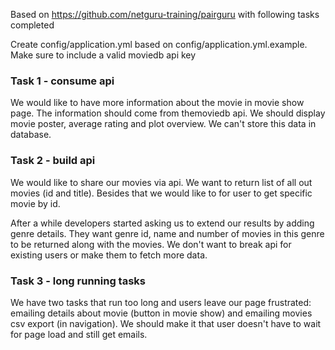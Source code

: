 Based on https://github.com/netguru-training/pairguru with following tasks completed

Create config/application.yml based on config/application.yml.example. Make sure to include a valid moviedb api key

### Task 1 - consume api
 We would like to have more information about the movie in movie show page. The information should come from themoviedb api. We should display movie poster, average rating and plot overview. We can't store this data in database.

### Task 2 - build api
 We would like to share our movies via api. We want to return list of all out movies (id and title). Besides that we would like to for user to get specific movie by id.

 After a while developers started asking us to extend our results by adding genre details. They want genre id, name and number of movies in this genre to be returned along with the movies. We don't want to break api for existing users or make them to fetch more data.

### Task 3 - long running tasks
 We have two tasks that run too long and users leave our page frustrated: emailing details about movie (button in movie show) and emailing movies csv export (in navigation). We should make it that user doesn't have to wait for page load and still get emails.
